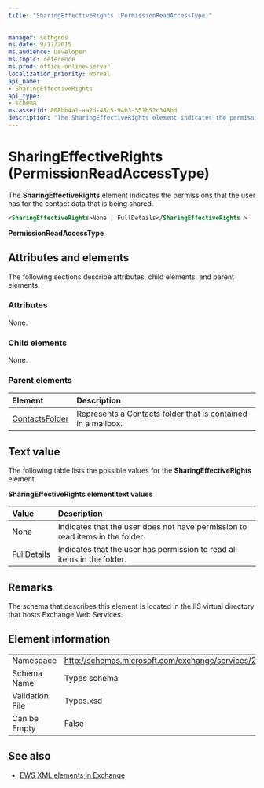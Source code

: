 ```yaml
---
title: "SharingEffectiveRights (PermissionReadAccessType)"
 
 
manager: sethgros
ms.date: 9/17/2015
ms.audience: Developer
ms.topic: reference
ms.prod: office-online-server
localization_priority: Normal
api_name:
- SharingEffectiveRights
api_type:
- schema
ms.assetid: 808bb4a1-aa2d-48c5-94b3-551b52c348bd
description: "The SharingEffectiveRights element indicates the permissions that the user has for the contact data that is being shared."
---
```


# SharingEffectiveRights (PermissionReadAccessType)

The **SharingEffectiveRights** element indicates the permissions that the user has for the contact data that is being shared. 
  
```XML
<SharingEffectiveRights>None | FullDetails</SharingEffectiveRights >
```

 **PermissionReadAccessType**
## Attributes and elements

The following sections describe attributes, child elements, and parent elements.
  
### Attributes

None.
  
### Child elements

None.
  
### Parent elements

|**Element**|**Description**|
|:-----|:-----|
|[ContactsFolder](contactsfolder.md) <br/> |Represents a Contacts folder that is contained in a mailbox.  <br/> |
   
## Text value

The following table lists the possible values for the **SharingEffectiveRights** element. 
  
**SharingEffectiveRights element text values**

|**Value**|**Description**|
|:-----|:-----|
|None  <br/> |Indicates that the user does not have permission to read items in the folder.  <br/> |
|FullDetails  <br/> |Indicates that the user has permission to read all items in the folder.  <br/> |
   
## Remarks

The schema that describes this element is located in the IIS virtual directory that hosts Exchange Web Services.
  
## Element information

|||
|:-----|:-----|
|Namespace  <br/> |http://schemas.microsoft.com/exchange/services/2006/types  <br/> |
|Schema Name  <br/> |Types schema  <br/> |
|Validation File  <br/> |Types.xsd  <br/> |
|Can be Empty  <br/> |False  <br/> |
   
## See also



- [EWS XML elements in Exchange](ews-xml-elements-in-exchange.md)

